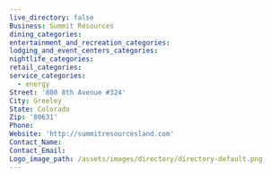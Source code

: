 ```yaml
---
live_directory: false
Business: Summit Resources
dining_categories:
entertainment_and_recreation_categories:
lodging_and_event_centers_categories:
nightlife_categories:
retail_categories:
service_categories:
  - energy
Street: '800 8th Avenue #324'
City: Greeley
State: Colorado
Zip: '80631'
Phone:
Website: 'http://summitresourcesland.com'
Contact_Name:
Contact_Email:
Logo_image_path: /assets/images/directory/directory-default.png
---
```


